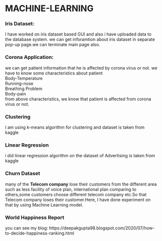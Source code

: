 # MACHINE-LEARNING
 <h3>Iris Dataset:</h3>
<p> I have worked on iris dataset based GUI and also i  have uploaded data to the database system. we can get inforamtion about iris dataset in separate pop-up page.we can terminate main page also.</p>

 <h3> Corona Application: </h3>
   <p>we can get patient information that he is affected by corona virus or not. we have to know  some characteristics about patient<br> Body-Temperature<br>
     Running-nose<br> Breathing Problem <br> Body-pain <br> from above characteristics, we know that patient is affected from corona virus or not.
<h3> Clustering </h3>
 <p> I am using k-means algorithm for clustering and dataset is taken from kaggle</p>
<h3> Linear Regression </h3>
 <p> i did linear regression algorithm on the dataset of Advertising is taken from kaggle </p>
<h3> Churn Dataset </h3>
<p> many of the <b>Telecom company</b> lose their customers from the different area such as less facility of voice plan, international plan comparing to others,some customers choose different telecom company etc.So that Telecom company loses their customer.Here, I have done experiment on that by using Machine Learning model.</p>
<h3>World Happiness Report </h3>
<p>you can see my blog: https://deepakgupta98.blogspot.com/2020/07/how-to-decide-happiness-ranking.html </p>

